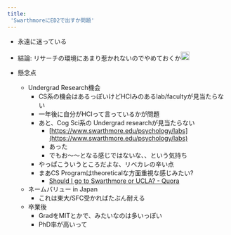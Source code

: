 ```yaml
---
title:
 'SwarthmoreにED2で出すか問題'
---
```


- 永遠に迷っている
- 結論: リサーチの環境にあまり惹かれないのでやめておくか<img src='https://scrapbox.io/api/pages/blu3mo-public/blu3mo/icon' alt='blu3mo.icon' height="19.5"/>

- 懸念点
    - Undergrad Research機会
        - CS系の機会はあるっぽいけどHCIみのあるlab/facultyが見当たらない
        - 一年後に自分がHCIって言っているかが問題
        - あと、Cog Sci系の Undergrad researchが見当たらない
            - [https://www.swarthmore.edu/psychology/labs](https://www.swarthmore.edu/psychology/labs)
            - あった
            - でもお〜〜となる感じではないな、、という気持ち
        - やっぱこういうところだよな、リベカレの辛い点
        - まあCS Programはtheoreticalな方面重視な感じみたい?
            - [Should I go to Swarthmore or UCLA? - Quora](https://www.quora.com/Should-I-go-to-Swarthmore-or-UCLA)
    - ネームバリュー in Japan
        - これは東大/SFC受かればたぶん耐える
    - 卒業後
        - GradをMITとかで、みたいなのは多いっぽい
        - PhD率が高いって

